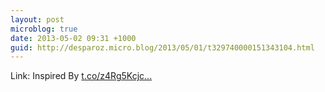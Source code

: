 ```yaml
---
layout: post
microblog: true
date: 2013-05-02 09:31 +1000
guid: http://desparoz.micro.blog/2013/05/01/t329740000151343104.html
---
```

Link: Inspired By [t.co/z4Rg5Kcjc...](http://t.co/z4Rg5Kcjca)

